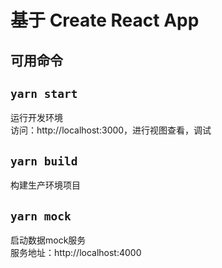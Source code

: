 # 基于 Create React App

## 可用命令

## `yarn start`
运行开发环境  
访问：http://localhost:3000，进行视图查看，调试
## `yarn build`
构建生产环境项目
## `yarn mock`
启动数据mock服务  
服务地址：http://localhost:4000